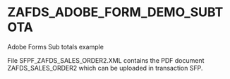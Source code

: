 # ZAFDS_ADOBE_FORM_DEMO_SUBTOTA
Adobe Forms Sub totals example

File SFPF_ZAFDS_SALES_ORDER2.XML contains the PDF document ZAFDS_SALES_ORDER2 which can be uploaded in transaction SFP.
